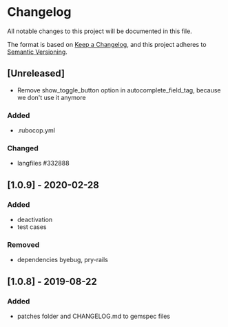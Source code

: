 # Changelog

All notable changes to this project will be documented in this file.

The format is based on [Keep a Changelog](https://keepachangelog.com/en/1.0.0/),
and this project adheres to [Semantic Versioning](https://semver.org/spec/v2.0.0.html).

## [Unreleased]
- Remove show_toggle_button option in autocomplete_field_tag, because we don't use it anymore

### Added
- .rubocop.yml
### Changed
- langfiles \#332888

## [1.0.9] - 2020-02-28
### Added
- deactivation
- test cases

### Removed
- dependencies byebug, pry-rails


## [1.0.8] - 2019-08-22
### Added
- patches folder and CHANGELOG.md to gemspec files
